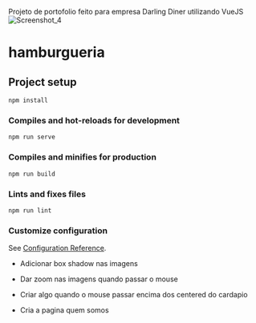 Projeto de portofolio feito para empresa Darling Diner utilizando VueJS
![Screenshot_4](https://user-images.githubusercontent.com/81438095/213022860-31c5b090-a920-43d9-9a04-e64442355ba7.png)

# hamburgueria

## Project setup
```
npm install
```

### Compiles and hot-reloads for development
```
npm run serve
```

### Compiles and minifies for production
```
npm run build
```

### Lints and fixes files
```
npm run lint
```

### Customize configuration
See [Configuration Reference](https://cli.vuejs.org/config/).



- Adicionar box shadow nas imagens
- Dar zoom nas imagens quando passar o mouse

- Criar algo quando o mouse passar encima dos centered do cardapio
- Cria a pagina quem somos
